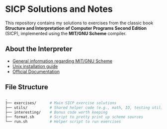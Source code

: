 # SICP Solutions and Notes

This repository contains my solutions to exercises from the classic book
**Structure and Interpretation of Computer Programs Second Edition** (SICP),
implemented using the **MIT/GNU Scheme** compiler.

## About the Interpreter

- [General information regarding MIT/GNU Scheme](https://www.gnu.org/software/mit-scheme/)
- [Unix installation guide](https://www.gnu.org/software/mit-scheme/documentation/stable/mit-scheme-user/Unix-Installation.html)
- [Official Documentation](https://www.gnu.org/software/mit-scheme/documentation/stable/mit-scheme-user/)

## File Structure

```bash
.
├── exercises/      # Main SICP exercise solutions
├── utils/          # Shared helper code (e.g., math, IO, testing utilities)
├── interesting/    # Bonus code worth keeping
├── format.sh       # Script to pretty print up scheme sources
└── run.sh          # Helper script to run exercises
```
